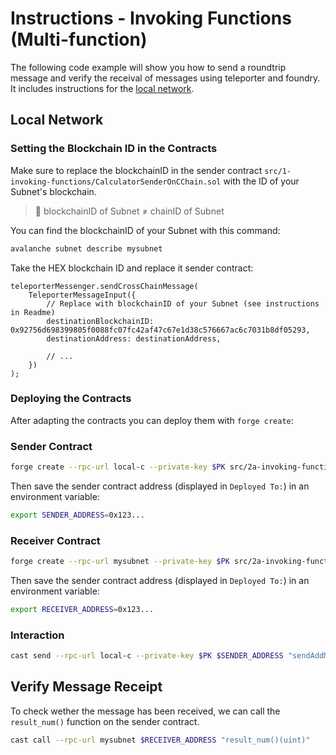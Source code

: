 # Instructions - Invoking Functions (Multi-function)

The following code example will show you how to send a roundtrip message and verify the receival of messages using teleporter and foundry. It includes instructions for the [local network](#local-network).

## Local Network

### Setting the Blockchain ID in the Contracts

Make sure to replace the blockchainID in the sender contract `src/1-invoking-functions/CalculatorSenderOnCChain.sol` with the ID of your Subnet's blockchain.

> :no_entry_sign: blockchainID of Subnet ≠ chainID of Subnet

You can find the blockchainID of your Subnet with this command:

```bash
avalanche subnet describe mysubnet
```

Take the HEX blockchain ID and replace it sender contract:

```solidity
teleporterMessenger.sendCrossChainMessage(
    TeleporterMessageInput({
        // Replace with blockchainID of your Subnet (see instructions in Readme)
        destinationBlockchainID: 0x92756d698399805f0088fc07fc42af47c67e1d38c576667ac6c7031b8df05293,
        destinationAddress: destinationAddress,
        
        // ...
    })
);
```

### Deploying the Contracts

After adapting the contracts you can deploy them with `forge create`:

### Sender Contract
```bash
forge create --rpc-url local-c --private-key $PK src/2a-invoking-functions/CalculatorSenderOnCChain.sol:SimpleCalculatorSenderOnCChain
```

Then save the sender contract address (displayed in `Deployed To:`) in an environment variable:

```bash
export SENDER_ADDRESS=0x123...
```
### Receiver Contract
```bash
forge create --rpc-url mysubnet --private-key $PK src/2a-invoking-functions/CalculatorReceiverOnSubnet.sol:SimpleCalculatorReceiverOnSubnet
```

Then save the sender contract address (displayed in `Deployed To:`) in an environment variable:

```bash
export RECEIVER_ADDRESS=0x123...
```

### Interaction

```bash 
cast send --rpc-url local-c --private-key $PK $SENDER_ADDRESS "sendAddMessage(address, uint256, uint256)" $RECEIVER_ADDRESS 2 3
```

## Verify Message Receipt

To check wether the message has been received, we can call the `result_num()` function on the sender contract. 

```bash
cast call --rpc-url mysubnet $RECEIVER_ADDRESS "result_num()(uint)"
```
